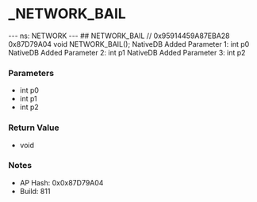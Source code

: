 # _NETWORK_BAIL

--- ns: NETWORK --- ## NETWORK_BAIL  // 0x95914459A87EBA28 0x87D79A04 void NETWORK_BAIL();  NativeDB Added Parameter 1: int p0 NativeDB Added Parameter 2: int p1 NativeDB Added Parameter 3: int p2

### Parameters
* int p0
* int p1
* int p2

### Return Value
* void

### Notes
* AP Hash: 0x0x87D79A04
* Build: 811

